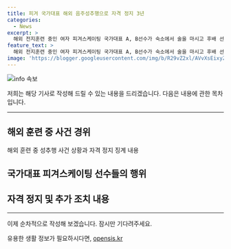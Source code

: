 ```yaml
---
title: 피겨 국가대표 해외 음주성추행으로 자격 정지 3년
categories:
  - News
excerpt: >
  해외 전지훈련 중인 여자 피겨스케이팅 국가대표 A, B선수가 숙소에서 술을 마시고 후배 선수에게 성추행을 한 사실이 드러났다. 대한빙상경기연맹은 A선수에게 3년, B선수에게 1년의 자격 정지 징계를 내리고, 성적 불쾌감을 유발한 행위로 C선수에게도 조치를 취했다. 연맹의 강화훈련 지침에 따라 음주 행위는 금지되어 있었으며, 추가 조사에서 성적 불쾌감을 주는 행위가 발견되었다. (150자)
feature_text: >
  해외 전지훈련 중인 여자 피겨스케이팅 국가대표 A, B선수가 숙소에서 술을 마시고 후배 선수에게 성추행을 한 사실이 드러났다. 대한빙상경기연맹은 A선수에게 3년, B선수에게 1년의 자격 정지 징계를 내리고, 성적 불쾌감을 유발한 행위로 C선수에게도 조치를 취했다. 연맹의 강화훈련 지침에 따라 음주 행위는 금지되어 있었으며, 추가 조사에서 성적 불쾌감을 주는 행위가 발견되었다. (150자)
image: 'https://blogger.googleusercontent.com/img/b/R29vZ2xl/AVvXsEixyZcFfHzMRdzZMjFBmAUKJYCLCGyLL1o632UiGVXcaFdKo_bkvkuCioo0uUKlGfBVcT3P84aROyZIXSBEx3Aw5nCQ3pTgDom1WDC4m8eifvWiAmWEEVb4x6G_l8C0QH225ldMjyaFvpxGEBGNO37VmDTDMHGhJPq73UglMfDca1-0aw/s1600/blogspot.png'
---
```


<p><img src="https://blogger.googleusercontent.com/img/b/R29vZ2xl/AVvXsEixyZcFfHzMRdzZMjFBmAUKJYCLCGyLL1o632UiGVXcaFdKo_bkvkuCioo0uUKlGfBVcT3P84aROyZIXSBEx3Aw5nCQ3pTgDom1WDC4m8eifvWiAmWEEVb4x6G_l8C0QH225ldMjyaFvpxGEBGNO37VmDTDMHGhJPq73UglMfDca1-0aw/s1600/blogspot.png" alt="info 속보" /></p>

<p>저희는 해당 기사로 작성해 드릴 수 있는 내용을 드리겠습니다. 다음은 내용에 관한 목차입니다.</p>

<hr />

<h2 data-ke-size="size26">해외 훈련 중 사건 경위</h2>

<p>해외 훈련 중 성추행 사건 상황과 자격 정지 징계 내용</p>

<p data-ke-size="size16"></p>

<h2>국가대표 피겨스케이팅 선수들의 행위</h2>

<p data-ke-size="size16"></p>

<h2>자격 정지 및 추가 조치 내용</h2>

<p data-ke-size="size16"></p>

<hr />

<p>이제 순차적으로 작성해 보겠습니다. 잠시만 기다려주세요.</p>
유용한 생활 정보가 필요하시다면, <a href="https://opensis.kr" rel="dofollow">opensis.kr</a>


